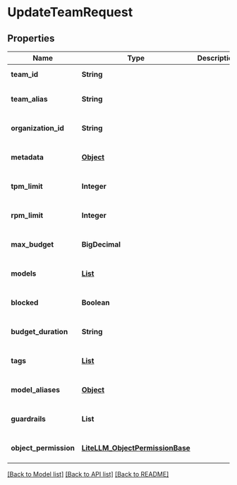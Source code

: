 # UpdateTeamRequest
## Properties

| Name | Type | Description | Notes |
|------------ | ------------- | ------------- | -------------|
| **team\_id** | **String** |  | [default to null] |
| **team\_alias** | **String** |  | [optional] [default to null] |
| **organization\_id** | **String** |  | [optional] [default to null] |
| **metadata** | [**Object**](.md) |  | [optional] [default to null] |
| **tpm\_limit** | **Integer** |  | [optional] [default to null] |
| **rpm\_limit** | **Integer** |  | [optional] [default to null] |
| **max\_budget** | **BigDecimal** |  | [optional] [default to null] |
| **models** | [**List**](AnyType.md) |  | [optional] [default to null] |
| **blocked** | **Boolean** |  | [optional] [default to null] |
| **budget\_duration** | **String** |  | [optional] [default to null] |
| **tags** | [**List**](AnyType.md) |  | [optional] [default to null] |
| **model\_aliases** | [**Object**](.md) |  | [optional] [default to null] |
| **guardrails** | **List** |  | [optional] [default to null] |
| **object\_permission** | [**LiteLLM_ObjectPermissionBase**](LiteLLM_ObjectPermissionBase.md) |  | [optional] [default to null] |

[[Back to Model list]](../README.md#documentation-for-models) [[Back to API list]](../README.md#documentation-for-api-endpoints) [[Back to README]](../README.md)

